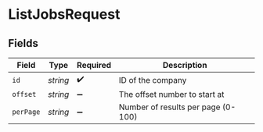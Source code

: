 # ListJobsRequest


## Fields

| Field                              | Type                               | Required                           | Description                        |
| ---------------------------------- | ---------------------------------- | ---------------------------------- | ---------------------------------- |
| `id`                               | *string*                           | :heavy_check_mark:                 | ID of the company                  |
| `offset`                           | *string*                           | :heavy_minus_sign:                 | The offset number to start at      |
| `perPage`                          | *string*                           | :heavy_minus_sign:                 | Number of results per page (0-100) |